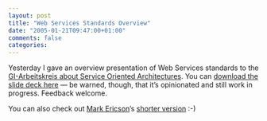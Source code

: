 ```yaml
---
layout: post
title: "Web Services Standards Overview"
date: "2005-01-21T09:47:00+01:00"
comments: false
categories: 
---
```


<p>Yesterday I gave an overview presentation of Web Services standards to the <a href="http://www.soai.org/modules/cjaycontent/index.php?id=27">GI-Arbeitskreis about Service Oriented Architectures</a>. You can <a href="/resources/WebServicesStandardsOverview-2005-01.pdf">download the slide deck here</a> &#8212; be warned, though, that it&#8217;s opinionated and still work in progress. Feedback welcome. </p>

<p>You can also check out <a href="http://www.mindreef.com/people/profile_view_ind.php?id=5">Mark Ericson</a>&#8217;s <a href="http://www.mindreef.com/people/markericson/weblog/index/P243/">shorter version</a> :-)</p>


